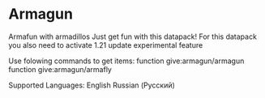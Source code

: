 # Armagun
Armafun with armadillos
Just get fun with this datapack!
For this datapack you also need to activate 1.21 update experimental feature

Use folowing commands to get items:
function give:armagun/armagun
function give:armagun/armafly

Supported Languages:
English
Russian (Русский)
